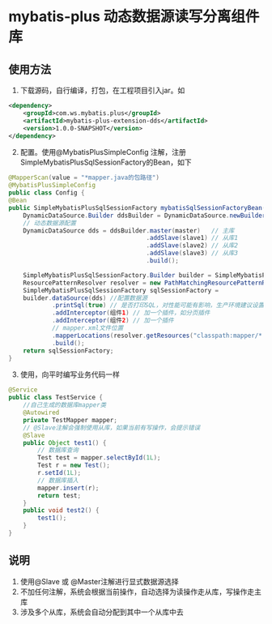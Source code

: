 # mybatis-plus 动态数据源读写分离组件库

## 使用方法
1. 下载源码，自行编译，打包，在工程项目引入jar。如
```xml
<dependency>
    <groupId>com.ws.mybatis.plus</groupId>
    <artifactId>mybatis-plus-extension-dds</artifactId>
    <version>1.0.0-SNAPSHOT</version>
</dependency>
```
2. 配置。使用@MybatisPlusSimpleConfig 注解，注册SimpleMybatisPlusSqlSessionFactory的Bean，如下
```java
@MapperScan(value = "*mapper.java的包路径")
@MybatisPlusSimpleConfig
public class Config {
@Bean
public SimpleMybatisPlusSqlSessionFactory mybatisSqlSessionFactoryBean() {
	DynamicDataSource.Builder ddsBuilder = DynamicDataSource.newBuilder();
	// 动态数据源配置
    DynamicDataSource dds = ddsBuilder.master(master)   // 主库
						              .addSlave(slave1) // 从库1
						              .addSlave(slave2) // 从库2
						              .addSlave(slave3) // 从库3
						              .build();

    SimpleMybatisPlusSqlSessionFactory.Builder builder = SimpleMybatisPlusSqlSessionFactory.newBuilder();
    ResourcePatternResolver resolver = new PathMatchingResourcePatternResolver();
    SimpleMybatisPlusSqlSessionFactory sqlSessionFactory = 
    builder.dataSource(dds) //配置数据源
            .printSql(true) // 是否打印SQL，对性能可能有影响，生产环境建议设置为false
            .addInterceptor(组件1) // 加一个插件，如分页插件
            .addInterceptor(组件2) // 加一个插件
            // mapper.xml文件位置
            .mapperLocations(resolver.getResources("classpath:mapper/*.xml"))
            .build();
    return sqlSessionFactory;
}
```
3. 使用，向平时编写业务代码一样
```java
@Service
public class TestService {
	//自己生成的数据库mapper类
    @Autowired
    private TestMapper mapper;
    // @Slave注解会强制使用从库，如果当前有写操作，会提示错误
    @Slave
    public Object test1() {
    	// 数据库查询
        Test test = mapper.selectById(1L);
        Test r = new Test();
        r.setId(1L);
        // 数据库插入
        mapper.insert(r);
        return test;
    }
    public void test2() {
        test1();
    }
}
```

## 说明

1. 使用@Slave 或 @Master注解进行显式数据源选择
2. 不加任何注解，系统会根据当前操作，自动选择为读操作走从库，写操作走主库
3. 涉及多个从库，系统会自动分配到其中一个从库中去